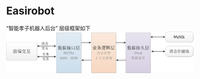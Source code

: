 # Easirobot
“智能孝子机器人后台”
层级框架如下
![Image text](https://raw.githubusercontent.com/Acheron2012/Easirobot/master/img-folder/Hierarchical.png)
